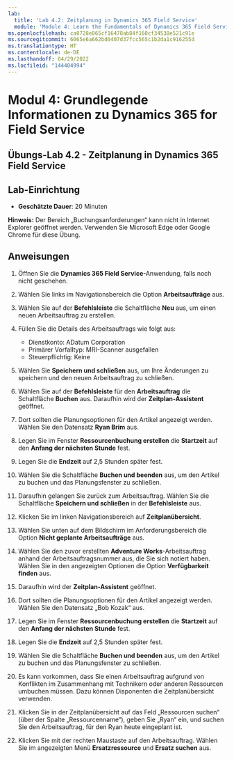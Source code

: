 ```yaml
---
lab:
  title: 'Lab 4.2: Zeitplanung in Dynamics 365 Field Service'
  module: 'Module 4: Learn the Fundamentals of Dynamics 365 Field Service'
ms.openlocfilehash: ca0728e865cf16478ab84f160cf34538e521c91e
ms.sourcegitcommit: 6065e6a662bd0407d37fcc565c1b2da1c916255d
ms.translationtype: HT
ms.contentlocale: de-DE
ms.lasthandoff: 04/29/2022
ms.locfileid: "144404994"
---
```

<a name="module-4-learn-the-fundamentals-of-dynamics-365-field-service"></a>Modul 4: Grundlegende Informationen zu Dynamics 365 for Field Service
========================

## <a name="practice-lab-42---schedule-items-in-dynamics-365-field-service"></a>Übungs-Lab 4.2 - Zeitplanung in Dynamics 365 Field Service

## <a name="lab-setup"></a>Lab-Einrichtung

  - **Geschätzte Dauer**: 20 Minuten

  **Hinweis:** Der Bereich „Buchungsanforderungen“ kann nicht in Internet Explorer geöffnet werden. Verwenden Sie Microsoft Edge oder Google Chrome für diese Übung.
  
## <a name="instructions"></a>Anweisungen

1.  Öffnen Sie die **Dynamics 365 Field Service**-Anwendung, falls noch nicht geschehen.  

2.  Wählen Sie links im Navigationsbereich die Option **Arbeitsaufträge** aus.

3.  Wählen Sie auf der **Befehlsleiste** die Schaltfläche **Neu** aus, um einen neuen Arbeitsauftrag zu erstellen.

4.  Füllen Sie die Details des Arbeitsauftrags wie folgt aus:
    - Dienstkonto: ADatum Corporation
    - Primärer Vorfalltyp: MRI-Scanner ausgefallen
    - Steuerpflichtig: Keine
    
5.  Wählen Sie **Speichern und schließen** aus, um Ihre Änderungen zu speichern und den neuen Arbeitsauftrag zu schließen.

6.  Wählen Sie auf der **Befehlsleiste** für den **Arbeitsauftrag** die Schaltfläche **Buchen** aus.  Daraufhin wird der **Zeitplan-Assistent** geöffnet.  

7.  Dort sollten die Planungsoptionen für den Artikel angezeigt werden.  Wählen Sie den Datensatz **Ryan Brim** aus.

8.  Legen Sie im Fenster **Ressourcenbuchung erstellen** die **Startzeit** auf den **Anfang der nächsten Stunde** fest.

9.  Legen Sie die **Endzeit** auf 2,5 Stunden später fest.  

10. Wählen Sie die Schaltfläche **Buchen und beenden** aus, um den Artikel zu buchen und das Planungsfenster zu schließen.  

11. Daraufhin gelangen Sie zurück zum Arbeitsauftrag. Wählen Sie die Schaltfläche **Speichern und schließen** in der **Befehlsleiste** aus.  

12. Klicken Sie im linken Navigationsbereich auf **Zeitplanübersicht**.

13. Wählen Sie unten auf dem Bildschirm im Anforderungsbereich die Option **Nicht geplante Arbeitsaufträge** aus.

14. Wählen Sie den zuvor erstellten **Adventure Works**-Arbeitsauftrag anhand der Arbeitsauftragsnummer aus, die Sie sich notiert haben. Wählen Sie in den angezeigten Optionen die Option **Verfügbarkeit finden** aus.  

15. Daraufhin wird der **Zeitplan-Assistent** geöffnet.  

16. Dort sollten die Planungsoptionen für den Artikel angezeigt werden.  Wählen Sie den Datensatz „Bob Kozak“ aus.

17. Legen Sie im Fenster **Ressourcenbuchung erstellen** die **Startzeit** auf den **Anfang der nächsten Stunde** fest.

18. Legen Sie die **Endzeit** auf 2,5 Stunden später fest.
  
19. Wählen Sie die Schaltfläche **Buchen und beenden** aus, um den Artikel zu buchen und das Planungsfenster zu schließen. 

20. Es kann vorkommen, dass Sie einen Arbeitsauftrag aufgrund von Konflikten im Zusammenhang mit Technikern oder anderen Ressourcen umbuchen müssen.  Dazu können Disponenten die Zeitplanübersicht verwenden.  

21. Klicken Sie in der Zeitplanübersicht auf das Feld „Ressourcen suchen“ (über der Spalte „Ressourcenname“), geben Sie „Ryan“ ein, und suchen Sie den Arbeitsauftrag, für den Ryan heute eingeplant ist.  

22. Klicken Sie mit der rechten Maustaste auf den Arbeitsauftrag. Wählen Sie im angezeigten Menü **Ersatzressource** und **Ersatz suchen** aus.


